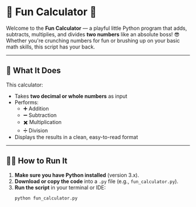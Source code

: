 # 🎉 Fun Calculator 🧮

Welcome to the **Fun Calculator** — a playful little Python program that adds, subtracts, multiplies, and divides **two numbers** like an absolute boss! 😎 Whether you're crunching numbers for fun or brushing up on your basic math skills, this script has your back.

---

## 🚀 What It Does

This calculator:
- Takes **two decimal or whole numbers** as input
- Performs:
  - ➕ Addition
  - ➖ Subtraction
  - ✖️ Multiplication
  - ➗ Division
- Displays the results in a clean, easy-to-read format

---

## 🧑‍💻 How to Run It

1. **Make sure you have Python installed** (version 3.x).
2. **Download or copy the code** into a `.py` file (e.g., `fun_calculator.py`).
3. **Run the script** in your terminal or IDE:
   ```bash
   python fun_calculator.py
